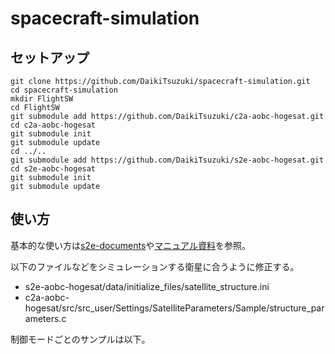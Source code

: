 # spacecraft-simulation

## セットアップ
```
git clone https://github.com/DaikiTsuzuki/spacecraft-simulation.git
cd spacecraft-simulation
mkdir FlightSW 
cd FlightSW
git submodule add https://github.com/DaikiTsuzuki/c2a-aobc-hogesat.git
cd c2a-aobc-hogesat
git submodule init
git submodule update
cd ../..
git submodule add https://github.com/DaikiTsuzuki/s2e-aobc-hogesat.git
cd s2e-aobc-hogesat
git submodule init
git submodule update
```

## 使い方
基本的な使い方は[s2e-documents](https://github.com/ut-issl/s2e-documents)や[マニュアル資料](https://drive.google.com/drive/folders/1ulHbUkxzGktDtfjbGyPw3tFa1UGFzALS)を参照。

以下のファイルなどをシミュレーションする衛星に合うように修正する。
- s2e-aobc-hogesat/data/initialize_files/satellite_structure.ini
- c2a-aobc-hogesat/src/src_user/Settings/SatelliteParameters/Sample/structure_parameters.c

制御モードごとのサンプルは以下。

